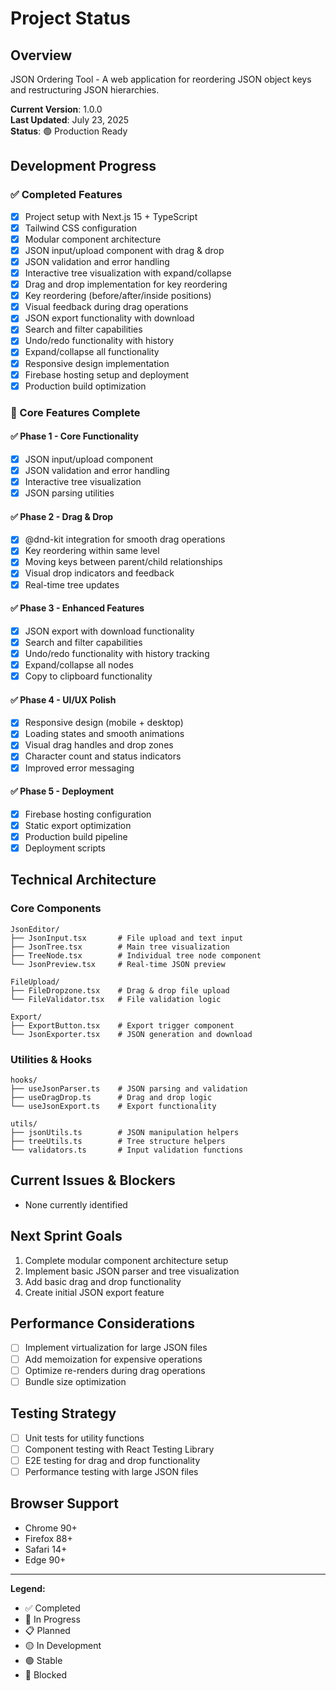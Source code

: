 # Project Status

## Overview
JSON Ordering Tool - A web application for reordering JSON object keys and restructuring JSON hierarchies.

**Current Version**: 1.0.0  
**Last Updated**: July 23, 2025  
**Status**: 🟢 Production Ready

## Development Progress

### ✅ Completed Features
- [x] Project setup with Next.js 15 + TypeScript
- [x] Tailwind CSS configuration  
- [x] Modular component architecture
- [x] JSON input/upload component with drag & drop
- [x] JSON validation and error handling
- [x] Interactive tree visualization with expand/collapse
- [x] Drag and drop implementation for key reordering
- [x] Key reordering (before/after/inside positions)
- [x] Visual feedback during drag operations
- [x] JSON export functionality with download
- [x] Search and filter capabilities
- [x] Undo/redo functionality with history
- [x] Expand/collapse all functionality
- [x] Responsive design implementation
- [x] Firebase hosting setup and deployment
- [x] Production build optimization

### 🎯 Core Features Complete

#### ✅ Phase 1 - Core Functionality
- [x] JSON input/upload component
- [x] JSON validation and error handling
- [x] Interactive tree visualization
- [x] JSON parsing utilities

#### ✅ Phase 2 - Drag & Drop
- [x] @dnd-kit integration for smooth drag operations
- [x] Key reordering within same level
- [x] Moving keys between parent/child relationships
- [x] Visual drop indicators and feedback
- [x] Real-time tree updates

#### ✅ Phase 3 - Enhanced Features
- [x] JSON export with download functionality
- [x] Search and filter capabilities
- [x] Undo/redo functionality with history tracking
- [x] Expand/collapse all nodes
- [x] Copy to clipboard functionality

#### ✅ Phase 4 - UI/UX Polish
- [x] Responsive design (mobile + desktop)
- [x] Loading states and smooth animations
- [x] Visual drag handles and drop zones
- [x] Character count and status indicators
- [x] Improved error messaging

#### ✅ Phase 5 - Deployment
- [x] Firebase hosting configuration
- [x] Static export optimization
- [x] Production build pipeline
- [x] Deployment scripts

## Technical Architecture

### Core Components
```
JsonEditor/
├── JsonInput.tsx       # File upload and text input
├── JsonTree.tsx        # Main tree visualization
├── TreeNode.tsx        # Individual tree node component
└── JsonPreview.tsx     # Real-time JSON preview

FileUpload/
├── FileDropzone.tsx    # Drag & drop file upload
└── FileValidator.tsx   # File validation logic

Export/
├── ExportButton.tsx    # Export trigger component
└── JsonExporter.tsx    # JSON generation and download
```

### Utilities & Hooks
```
hooks/
├── useJsonParser.ts    # JSON parsing and validation
├── useDragDrop.ts      # Drag and drop logic
└── useJsonExport.ts    # Export functionality

utils/
├── jsonUtils.ts        # JSON manipulation helpers
├── treeUtils.ts        # Tree structure helpers
└── validators.ts       # Input validation functions
```

## Current Issues & Blockers
- None currently identified

## Next Sprint Goals
1. Complete modular component architecture setup
2. Implement basic JSON parser and tree visualization
3. Add basic drag and drop functionality
4. Create initial JSON export feature

## Performance Considerations
- [ ] Implement virtualization for large JSON files
- [ ] Add memoization for expensive operations
- [ ] Optimize re-renders during drag operations
- [ ] Bundle size optimization

## Testing Strategy
- [ ] Unit tests for utility functions
- [ ] Component testing with React Testing Library
- [ ] E2E testing for drag and drop functionality
- [ ] Performance testing with large JSON files

## Browser Support
- Chrome 90+
- Firefox 88+
- Safari 14+
- Edge 90+

---

**Legend:**
- ✅ Completed
- 🔄 In Progress  
- 📋 Planned
- 🟡 In Development
- 🟢 Stable
- 🔴 Blocked